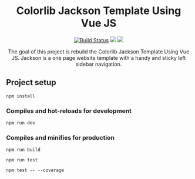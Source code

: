 <h1 align="center">Colorlib Jackson Template Using Vue JS</h1>

<p align="center">
  <a href="https://travis-ci.org/filipenatanael/vuejs-colorlib-jackson-template"><img src="https://travis-ci.org/filipenatanael/vuejs-colorlib-jackson-template.svg?branch=master" alt="Build Status"></a>
  <a href="https://codeclimate.com/github/filipenatanael/vuejs-colorlib-jackson-template/maintainability"><img src="https://api.codeclimate.com/v1/badges/619a179e781aa96489f2/maintainability" /></a>
    <a href="https://app.codacy.com/project/filipenatanael/vuejs-colorlib-jackson-template/dashboar"><img src="https://api.codacy.com/project/badge/Grade/e7388989c0ce4afa80fa0484ec45ff15" /></a>
</p>


<p align="center">
The goal of this project is rebuild the Colorlib Jackson Template Using Vue JS.
Jackson is a one page website template with a handy and sticky left sidebar navigation.
</p>

## Project setup
```
npm install
```

### Compiles and hot-reloads for development
```
npm run dev
```

### Compiles and minifies for production
```
npm run build

npm run test

npm test -- --coverage
```
